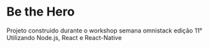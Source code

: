 # Be the Hero
Projeto construido durante o workshop semana omnistack edição 11°
Utilizando Node.js, React e React-Native
